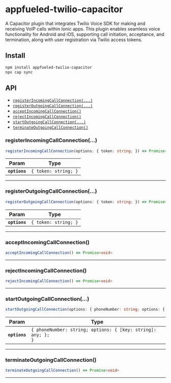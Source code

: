 # appfueled-twilio-capacitor

A Capacitor plugin that integrates Twilio Voice SDK for making and receiving VoIP calls within Ionic apps. This plugin enables seamless voice functionality for Android and iOS, supporting call initiation, acceptance, and termination, along with user registration via Twilio access tokens.

## Install

```bash
npm install appfueled-twilio-capacitor
npx cap sync
```

## API

<docgen-index>

* [`registerIncomingCallConnection(...)`](#registerincomingcallconnection)
* [`registerOutgoingCallConnection(...)`](#registeroutgoingcallconnection)
* [`acceptIncomingCallConnection()`](#acceptincomingcallconnection)
* [`rejectIncomingCallConnection()`](#rejectincomingcallconnection)
* [`startOutgoingCallConnection(...)`](#startoutgoingcallconnection)
* [`terminateOutgoingCallConnection()`](#terminateoutgoingcallconnection)

</docgen-index>

<docgen-api>
<!--Update the source file JSDoc comments and rerun docgen to update the docs below-->

### registerIncomingCallConnection(...)

```typescript
registerIncomingCallConnection(options: { token: string; }) => Promise<void>
```

| Param         | Type                            |
| ------------- | ------------------------------- |
| **`options`** | <code>{ token: string; }</code> |

--------------------


### registerOutgoingCallConnection(...)

```typescript
registerOutgoingCallConnection(options: { token: string; }) => Promise<void>
```

| Param         | Type                            |
| ------------- | ------------------------------- |
| **`options`** | <code>{ token: string; }</code> |

--------------------


### acceptIncomingCallConnection()

```typescript
acceptIncomingCallConnection() => Promise<void>
```

--------------------


### rejectIncomingCallConnection()

```typescript
rejectIncomingCallConnection() => Promise<void>
```

--------------------


### startOutgoingCallConnection(...)

```typescript
startOutgoingCallConnection(options: { phoneNumber: string; options: { [key: string]: any; }; }) => Promise<void>
```

| Param         | Type                                                                    |
| ------------- | ----------------------------------------------------------------------- |
| **`options`** | <code>{ phoneNumber: string; options: { [key: string]: any; }; }</code> |

--------------------


### terminateOutgoingCallConnection()

```typescript
terminateOutgoingCallConnection() => Promise<void>
```

--------------------

</docgen-api>
